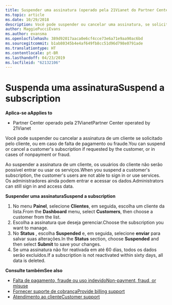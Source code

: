 ```yaml
---
title: Suspender uma assinatura (operado pela 21Vianet do Partner Center)
ms.topic: article
ms.date: 10/29/2018
description: Você pode suspender ou cancelar uma assinatura, se solicitado pelo cliente, ou em caso de falta de pagamento ou fraude.
author: MaggiePucciEvans
ms.author: evansma
ms.openlocfilehash: 389d92017aaca0e6cf4cce73e6a71e9aa90ac6bd
ms.sourcegitcommit: b1ab80345b4e4af649fb8cc51d96d798e0791ade
ms.translationtype: HT
ms.contentlocale: pt-BR
ms.lasthandoff: 04/23/2019
ms.locfileid: "62132106"
---
```

# <a name="suspend-a-subscription"></a><span data-ttu-id="5d8e2-103">Suspenda uma assinatura</span><span class="sxs-lookup"><span data-stu-id="5d8e2-103">Suspend a subscription</span></span>

<span data-ttu-id="5d8e2-104">**Aplica-se a**</span><span class="sxs-lookup"><span data-stu-id="5d8e2-104">**Applies to**</span></span>

-   <span data-ttu-id="5d8e2-105">Partner Center operado pela 21Vianet</span><span class="sxs-lookup"><span data-stu-id="5d8e2-105">Partner Center operated by 21Vianet</span></span>

<span data-ttu-id="5d8e2-106">Você pode suspender ou cancelar a assinatura de um cliente se solicitado pelo cliente, ou em caso de falta de pagamento ou fraude.</span><span class="sxs-lookup"><span data-stu-id="5d8e2-106">You can suspend or cancel a customer's subscription if requested by the customer, or in cases of nonpayment or fraud.</span></span>

<span data-ttu-id="5d8e2-107">Ao suspender a assinatura de um cliente, os usuários do cliente não serão possível entrar ou usar os serviços.</span><span class="sxs-lookup"><span data-stu-id="5d8e2-107">When you suspend a customer's subscription, the customer's users are not able to sign in or use services.</span></span> <span data-ttu-id="5d8e2-108">Os administradores ainda podem entrar e acessar os dados.</span><span class="sxs-lookup"><span data-stu-id="5d8e2-108">Administrators can still sign in and access data.</span></span>

<span data-ttu-id="5d8e2-109">**Suspender uma assinatura**</span><span class="sxs-lookup"><span data-stu-id="5d8e2-109">**Suspend a subscription**</span></span>

1.  <span data-ttu-id="5d8e2-110">No menu **Painel**, selecione **Clientes**, em seguida, escolha um cliente da lista.</span><span class="sxs-lookup"><span data-stu-id="5d8e2-110">From the **Dashboard** menu, select **Customers**, then choose a customer from the list.</span></span>
2.  <span data-ttu-id="5d8e2-111">Escolha a assinatura que deseja gerenciar.</span><span class="sxs-lookup"><span data-stu-id="5d8e2-111">Choose the subscription you want to manage.</span></span>
3.  <span data-ttu-id="5d8e2-112">No **Status** , escolha **Suspended** e, em seguida, selecione **enviar** para salvar suas alterações.</span><span class="sxs-lookup"><span data-stu-id="5d8e2-112">In the **Status** section, choose **Suspended** and then select **Submit** to save your changes.</span></span>
4.  <span data-ttu-id="5d8e2-113">Se uma assinatura não for reativada em até 60 dias, todos os dados serão excluídos.</span><span class="sxs-lookup"><span data-stu-id="5d8e2-113">If a subscription is not reactivated within sixty days, all data is deleted.</span></span>

<span data-ttu-id="5d8e2-114">**Consulte também**</span><span class="sxs-lookup"><span data-stu-id="5d8e2-114">**See also**</span></span>

-   [<span data-ttu-id="5d8e2-115">Falta de pagamento, fraude ou uso indevido</span><span class="sxs-lookup"><span data-stu-id="5d8e2-115">Non-payment, fraud, or misuse</span></span>](non-payment-fraud-or-misuse.md)
-   [<span data-ttu-id="5d8e2-116">Fornecer suporte de cobrança</span><span class="sxs-lookup"><span data-stu-id="5d8e2-116">Provide billing support</span></span>](provide-billing-support.md)
-   [<span data-ttu-id="5d8e2-117">Atendimento ao cliente</span><span class="sxs-lookup"><span data-stu-id="5d8e2-117">Customer support</span></span>](customer-support.md)